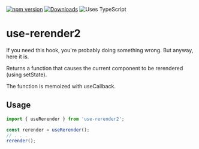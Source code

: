 [![npm version](https://img.shields.io/npm/v/use-rerender2.svg)](https://www.npmjs.com/package/use-rerender2)
[![Downloads](https://img.shields.io/npm/dm/use-rerender2.svg)](https://www.npmjs.com/package/use-rerender2)
![Uses TypeScript](https://img.shields.io/badge/Uses-Typescript-294E80.svg)


# use-rerender2

If you need this hook, you're probably doing something wrong. But anyway, here it is.

Returns a function that causes the current component to be rerendered (using setState).

The function is memoized with useCallback.


## Usage
```ts
import { useRerender } from 'use-rerender2';

const rerender = useRerender();
// . . .
rerender();
```
